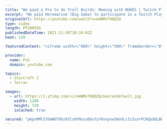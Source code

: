 ```yaml
---
title: "We paid a Pro to do Troll Builds: Meming with NUKES | Twitch Plays Gabe  - StarCraft 2"
excerpt: "We paid Heromarine (Big Gabe) to participate in a Twitch Plays Gabe segment for PiGFest - and he delivered NUKES. LOTS OF NUKES.  Heromarine's stream: https://www.twitch.tv/heromarine Vod of this game: https://www.twitch.tv/videos/1188471532?t=08h04m12s -- 🐷 Main Channel: https://www.youtube.com/user/PiGstarcraft"
originalUrl: https://youtube.com/watch?v=m4WMvTHQQ2Q
type: video
length: PT20M19S
publishedDateTime: 2021-11-26T10:34:02Z
heat: 110

featuredContent: "<iframe width=\"800\" height=\"500\" frameborder=\"0\" src=\"https://www.youtube.com/embed/m4WMvTHQQ2Q\" allow=\"accelerometer; autoplay; encrypted-media; gyroscope; picture-in-picture\" allowfullscreen></iframe>"

provider:
  name: PiG
  domain: youtube.com

topics:
  - StarCraft 2
  - Terran

images:
  - url: https://i.ytimg.com/vi/m4WMvTHQQ2Q/maxresdefault.jpg
    width: 1280
    height: 720
    isCached: true

secured: "p6psMMlSTGmWOT9hz92ls0YMucuDUu7yY8vnpvwSHoVLcIzZuz+PC8QpdQLBRwuCnJmL0C34czVzSyFx4y7kjE3g6KYn54bXYKgYwJ4w0/CJ8VB18wN+13D6DL5oV8mAonBJTl6RAHT9O+VsoHB3UaNlALY9GQXAkeQN/WCLvuSU/PW9nnLTAGnz222JIlS1wblA2/VcPldhlI6rb2R2MKwOzm7PeguXK1gdA2P3YwV4PBnauV0ZvAnWZNsfTvt9ufQQCjwhsqWdWp429CHAJiO7k3V2ltCB/KbipURjo6m6BCsGma4sc7mRBsIWna+INbaxP6aNLttx+oBxcn7Uq72g1XWds9Zn6JEy/agPpbaLSDeSRsiy9Hrkb6uApLDlfgshLHzLUGp+z5ZRhxeHOp2GljB2JpnJt9oBg51M7K0=;KCbbG7Rv7Hg7qjwzOm9j4A=="
---
```


